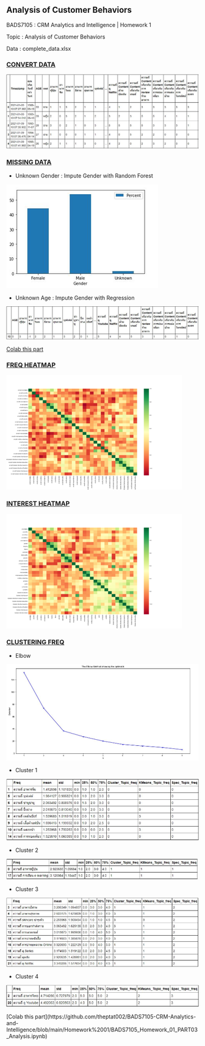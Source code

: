 ## **Analysis of Customer Behaviors**

BADS7105 : CRM Analytics and Intelligence | Homework 1

Topic : Analysis of Customer Behaviors

Data : complete_data.xlsx

### <ins> CONVERT DATA </ins>

<p >
 <img  src="./HW1_CONVERT_TO_SCORE.JPG">
</p>

### <ins> MISSING DATA </ins>

- Unknown Gender : Impute Gender with Random Forest 

<p >
 <img  src="./HW1_IMPUTE_GENDER.JPG">
</p>

- Unknown Age : Impute Gender with Regression

<p >
 <img  src="./HW1_IMPUTE_AGE.JPG">
</p>

[Colab this part](https://github.com/theptat002/BADS7105-CRM-Analytics-and-Intelligence/blob/main/Homework%2001/BADS7105_Homework_01_PART02_Impute_Missing.ipynb)

### <ins> FREQ HEATMAP </ins>

<p>
 <img  width="460" height="300" src="./heat_map_freq.png">
</p>

### <ins> INTEREST HEATMAP </ins>

<p>
 <img  width="460" height="300" src="./heat_map_interest.png">
</p>

### <ins> CLUSTERING FREQ </ins>

- Elbow

<p>
 <img   src="./HW_CLUSTER_FREQ.JPG">
</p>

- Cluster 1 

<p>
 <img   src="./HW1_CLUSTER_FREQ_G1_GENERAL_AC.JPG">
</p>

- Cluster 2

<p>
 <img   src="./HW1_CLUSTER_FREQ_G2_SUSHI_LEARNING.JPG">
</p>

- Cluster 3

<p>
 <img   src="./HW1_CLUSTER_FREQ_G3_ZUZA_RELAX.JPG">
</p>

- Cluster 4

<p>
 <img   src="./HW1_CLUSTER_FREQ_G4_THAI_YOUTUBE.JPG">
</p>
[Colab this part](https://github.com/theptat002/BADS7105-CRM-Analytics-and-Intelligence/blob/main/Homework%2001/BADS7105_Homework_01_PART03_Analysis.ipynb)
